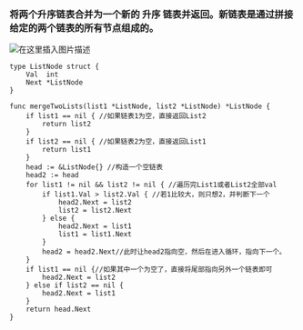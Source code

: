 ### 将两个升序链表合并为一个新的 升序 链表并返回。新链表是通过拼接给定的两个链表的所有节点组成的。
![在这里插入图片描述](https://img-blog.csdnimg.cn/f80656194b7249c69b3c7611a79d6109.png)
```
type ListNode struct {
	Val  int
	Next *ListNode
}

func mergeTwoLists(list1 *ListNode, list2 *ListNode) *ListNode {
	if list1 == nil { //如果链表1为空，直接返回List2
		return list2
	}
	if list2 == nil { //如果链表2为空，直接返回List1
		return list1
	}
	head := &ListNode{} //构造一个空链表
	head2 := head
	for list1 != nil && list2 != nil { //遍历完List1或者List2全部val
		if list1.Val > list2.Val { //若1比较大，则只想2，并判断下一个
			head2.Next = list2
			list2 = list2.Next
		} else {
			head2.Next = list1
			list1 = list1.Next
		}
		head2 = head2.Next//此时让head2指向空，然后在进入循环，指向下一个。
	}
	if list1 == nil {//如果其中一个为空了，直接将尾部指向另外一个链表即可
		head2.Next = list2
	} else if list2 == nil {
		head2.Next = list1
	}
	return head.Next
}
 ```
